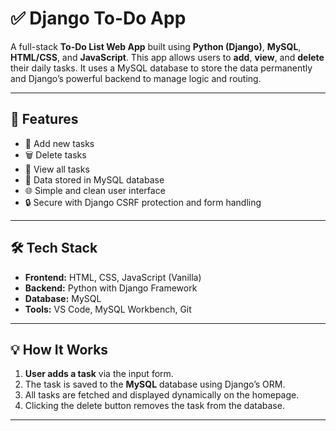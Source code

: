 # ✅ Django To-Do App

A full-stack **To-Do List Web App** built using **Python (Django)**, **MySQL**, **HTML/CSS**, and **JavaScript**. 
This app allows users to **add**, **view**, and **delete** their daily tasks. 
It uses a MySQL database to store the data permanently and Django’s powerful backend to manage logic and routing.

---

## 🚀 Features

- 📝 Add new tasks
- 🗑️ Delete tasks
- 📃 View all tasks
- 💾 Data stored in MySQL database
- 🌐 Simple and clean user interface
- 🔒 Secure with Django CSRF protection and form handling

---

## 🛠 Tech Stack

- **Frontend:** HTML, CSS, JavaScript (Vanilla)
- **Backend:** Python with Django Framework
- **Database:** MySQL
- **Tools:** VS Code, MySQL Workbench, Git


---

## 💡 How It Works

1. **User adds a task** via the input form.
2. The task is saved to the **MySQL** database using Django’s ORM.
3. All tasks are fetched and displayed dynamically on the homepage.
4. Clicking the delete button removes the task from the database.

---
